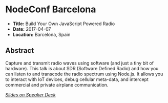 # NodeConf Barcelona

- **Title:** Build Your Own JavaScript Powered Radio
- **Date:** 2017-04-07
- **Location:** Barcelona, Spain

## Abstract

Capture and transmit radio waves using software (and just a tiny bit of
hardware). This talk is about SDR (Software Defined Radio) and how you
can listen to and transcode the radio spectrum using Node.js. It allows
you to interact with IoT devices, debug cellular meta-data, and
intercept commercial and private airplane communication.

_[Slides on Speaker Deck](https://speakerdeck.com/wa7son/nodeconf-barcelona-2017-build-your-own-javascript-powered-radio)_
